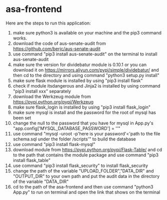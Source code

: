 # asa-frontend
Here are the steps to run this application:
1.  make sure python3 is available on your machine and the pip3 command works.
2.  download the code of aus-senate-audit from https://github.com/berjc/aus-senate-audit
3.  use command "pip3 install aus-senate-audit" on the terminal to install aus-senate-audit
4.  make sure the version for dividebatur module is 0.10.1 or you can download it on https://mirrors.aliyun.com/pypi/simple/dividebatur/ and then cd to the directory and using command "python3 setup.py install"
5.  make sure flask module is installed by using "pip3 install flask"
6.  check if module itsdangerous and Jinja2 is installed by using command "pip3 install xxx" separately
7.  download the Werkzeug module from https://pypi.python.org/pypi/Werkzeug
8.  make sure flask_login is installed by using "pip3 install flask_login"
9.  make sure mysql is install and the password for the root of mysql has been set
10.  change the null to the password that you have for mysql in App.py's "app.config['MYSQL_DATABASE_PASSWORD'] = ''"
11. use command "mysql -uroot -p'here is your password'<'path to the file schema.sql under the folder /scripts'" to build the database
12. use command "pip3 install flask-mysql"
13. download module from https://pypi.python.org/pypi/Flask-Table/ and cd to the path that contains the module package and use command "pip3 install flask_table"
14. use command "pip3 install flask_security" to install flask_security
15. change the path of the variable "UPLOAD_FOLDER","DATA_DIR" and "OUTPUT_DIR" to your own path and put the audit data in the directory of the variable "DATA_DIR"
16. cd to the path of the asa-frontend and then use command "python3 App.py" to run on terminal and open the link that shows on the terminal
